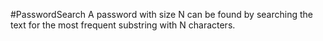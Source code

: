 #PasswordSearch
A password with size N can be found by searching the text for the most frequent substring with N characters.
